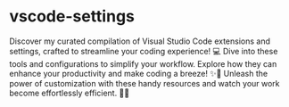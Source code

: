 # vscode-settings
Discover my curated compilation of Visual Studio Code extensions and settings, crafted to streamline your coding experience! 💻 Dive into these tools and configurations to simplify your workflow. Explore how they can enhance your productivity and make coding a breeze! ✨🔧 Unleash the power of customization with these handy resources and watch your work become effortlessly efficient. 🚀💡
